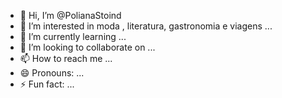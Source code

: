 - 👋 Hi, I’m @PolianaStoind
- 👀 I’m interested in moda , literatura, gastronomia e viagens  ...
- 🌱 I’m currently learning ...
- 💞️ I’m looking to collaborate on ...
- 📫 How to reach me ...
- 😄 Pronouns: ...
- ⚡ Fun fact: ...

<!---
PolianaStoind/PolianaStoind is a ✨ special ✨ repository because its `README.md` (this file) appears on your GitHub profile.
You can click the Preview link to take a look at your changes.
--->
